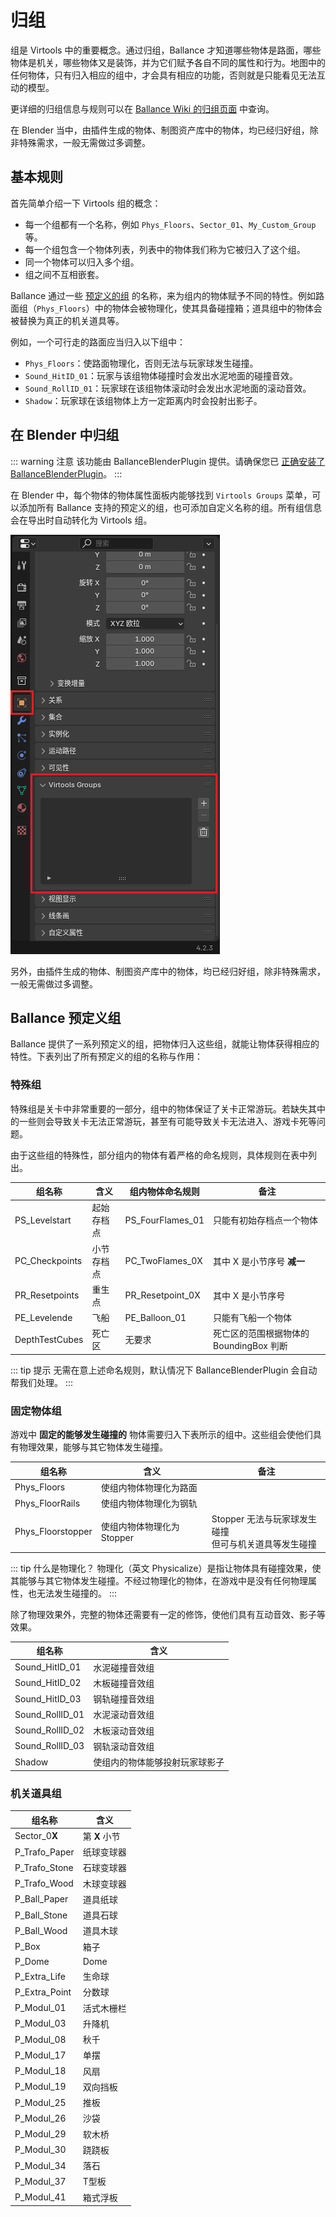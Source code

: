 # 归组

组是 Virtools 中的重要概念。通过归组，Ballance 才知道哪些物体是路面，哪些物体是机关，哪些物体又是装饰，并为它们赋予各自不同的属性和行为。地图中的任何物体，只有归入相应的组中，才会具有相应的功能，否则就是只能看见无法互动的模型。

更详细的归组信息与规则可以在 [Ballance Wiki 的归组页面](https://ballance.jxpxxzj.cn/wiki/%E5%BD%92%E7%BB%84) 中查询。

在 Blender 当中，由插件生成的物体、制图资产库中的物体，均已经归好组，除非特殊需求，一般无需做过多调整。

## 基本规则

首先简单介绍一下 Virtools 组的概念：

- 每一个组都有一个名称，例如 `Phys_Floors`、`Sector_01`、`My_Custom_Group` 等。
- 每一个组包含一个物体列表，列表中的物体我们称为它被归入了这个组。
- 同一个物体可以归入多个组。
- 组之间不互相嵌套。

Ballance 通过一些 [预定义的组](#ballance-预定义组) 的名称，来为组内的物体赋予不同的特性。例如路面组（`Phys_Floors`）中的物体会被物理化，使其具备碰撞箱；道具组中的物体会被替换为真正的机关道具等。

例如，一个可行走的路面应当归入以下组中：

- `Phys_Floors`：使路面物理化，否则无法与玩家球发生碰撞。
- `Sound_HitID_01`：玩家与该组物体碰撞时会发出水泥地面的碰撞音效。
- `Sound_RollID_01`：玩家球在该组物体滚动时会发出水泥地面的滚动音效。
- `Shadow`：玩家球在该组物体上方一定距离内时会投射出影子。

## 在 Blender 中归组

::: warning 注意
该功能由 BallanceBlenderPlugin 提供。请确保您已 [正确安装了 BallanceBlenderPlugin](../intro/installations.md#ballance-blender-plugin)。
:::

在 Blender 中，每个物体的物体属性面板内能够找到 `Virtools Groups` 菜单，可以添加所有 Ballance 支持的预定义的组，也可添加自定义名称的组。所有组信息会在导出时自动转化为 Virtools 组。

![](../../../imgs/grouping_in_blender.png)

另外，由插件生成的物体、制图资产库中的物体，均已经归好组，除非特殊需求，一般无需做过多调整。

## Ballance 预定义组

Ballance 提供了一系列预定义的组，把物体归入这些组，就能让物体获得相应的特性。下表列出了所有预定义的组的名称与作用：

### 特殊组

特殊组是关卡中非常重要的一部分，组中的物体保证了关卡正常游玩。若缺失其中的一些则会导致关卡无法正常游玩，甚至有可能导致关卡无法进入、游戏卡死等问题。

由于这些组的特殊性，部分组内的物体有着严格的命名规则，具体规则在表中列出。

| 组名称         | 含义       | 组内物体命名规则 | 备注                                    |
| -------------- | ---------- | ---------------- | --------------------------------------- |
| PS_Levelstart  | 起始存档点 | PS_FourFlames_01 | 只能有初始存档点一个物体                |
| PC_Checkpoints | 小节存档点 | PC_TwoFlames_0X  | 其中 X 是小节序号 **减一**              |
| PR_Resetpoints | 重生点     | PR_Resetpoint_0X | 其中 X 是小节序号                       |
| PE_Levelende   | 飞船       | PE_Balloon_01    | 只能有飞船一个物体                      |
| DepthTestCubes | 死亡区     | 无要求           | 死亡区的范围根据物体的 BoundingBox 判断 |

::: tip 提示
无需在意上述命名规则，默认情况下 BallanceBlenderPlugin 会自动帮我们处理。
:::

### 固定物体组

游戏中 **固定的能够发生碰撞的** 物体需要归入下表所示的组中。这些组会使他们具有物理效果，能够与其它物体发生碰撞。

| 组名称            | 含义                       | 备注                                                     |
| ----------------- | -------------------------- | -------------------------------------------------------- |
| Phys_Floors       | 使组内物体物理化为路面     |                                                          |
| Phys_FloorRails   | 使组内物体物理化为钢轨     |                                                          |
| Phys_Floorstopper | 使组内物体物理化为 Stopper | Stopper 无法与玩家球发生碰撞<br>但可与机关道具等发生碰撞 |

::: tip 什么是物理化？
物理化（英文 Physicalize）是指让物体具有碰撞效果，使其能够与其它物体发生碰撞。不经过物理化的物体，在游戏中是没有任何物理属性，也无法发生碰撞的。
:::

除了物理效果外，完整的物体还需要有一定的修饰，使他们具有互动音效、影子等效果。

| 组名称          | 含义                           |
| --------------- | ------------------------------ |
| Sound_HitID_01  | 水泥碰撞音效组                 |
| Sound_HitID_02  | 木板碰撞音效组                 |
| Sound_HitID_03  | 钢轨碰撞音效组                 |
| Sound_RollID_01 | 水泥滚动音效组                 |
| Sound_RollID_02 | 木板滚动音效组                 |
| Sound_RollID_03 | 钢轨滚动音效组                 |
| Shadow          | 使组内的物体能够投射玩家球影子 |

### 机关道具组

| 组名称        | 含义          |
| ------------- | ------------- |
| Sector_0**X** | 第 **X** 小节 |
| P_Trafo_Paper | 纸球变球器    |
| P_Trafo_Stone | 石球变球器    |
| P_Trafo_Wood  | 木球变球器    |
| P_Ball_Paper  | 道具纸球      |
| P_Ball_Stone  | 道具石球      |
| P_Ball_Wood   | 道具木球      |
| P_Box         | 箱子          |
| P_Dome        | Dome          |
| P_Extra_Life  | 生命球        |
| P_Extra_Point | 分数球        |
| P_Modul_01    | 活式木栅栏    |
| P_Modul_03    | 升降机        |
| P_Modul_08    | 秋千          |
| P_Modul_17    | 单摆          |
| P_Modul_18    | 风扇          |
| P_Modul_19    | 双向挡板      |
| P_Modul_25    | 推板          |
| P_Modul_26    | 沙袋          |
| P_Modul_29    | 软木桥        |
| P_Modul_30    | 跷跷板        |
| P_Modul_34    | 落石          |
| P_Modul_37    | T型板         |
| P_Modul_41    | 箱式浮板      |
